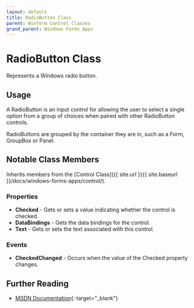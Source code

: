 ```yaml
---
layout: default
title: RadioButton Class
parent: Winform Control Classes
grand_parent: Windows Forms Apps
---
```


# RadioButton Class

Represents a Windows radio button.

## Usage

A RadioButton is an input control for allowing the user to select a single option from a group of choices when paired with other RadioButton controls.

RadioButtons are grouped by the container they are in, such as a Form, GroupBox or Panel.

## Notable Class Members

Inherits members from the [Control Class]({{ site.url }}{{ site.baseurl }}/docs/windows-forms-apps/control/).

### Properties

* **Checked** - Gets or sets a value indicating whether the control is checked.
* **DataBindings** - Gets the data bindings for the control.
* **Text** - Gets or sets the text associated with this control.

### Events

* **CheckedChanged** - Occurs when the value of the Checked property changes.

## Further Reading

* [MSDN Documentation](https://docs.microsoft.com/en-us/dotnet/api/system.windows.forms.radiobutton){: target="_blank"}
